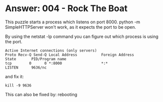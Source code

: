 # Answer: 004 - Rock The Boat

This puzzle starts a process which listens on port 8000. python -m SimpleHTTPServer
won't work, as it expects the port to be open.

By using the netstat -lp command you can figure out which process is using the port.
```
Active Internet connections (only servers)
Proto Recv-Q Send-Q Local Address           Foreign Address         State       PID/Program name
tcp        0      0 *:8000                  *:*                     LISTEN      9636/nc
```

and fix it:
```
kill -9 9636
```

This can also be fixed by:
rebooting
